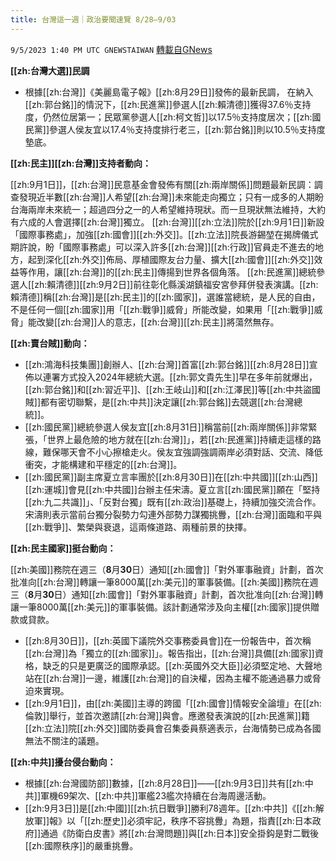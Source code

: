 ```yaml
---
title: 台灣這一週｜政治要聞速覽 8/28—9/03
---
```

`9/5/2023 1:40 PM UTC GNEWSTAIWAN` [轉載自GNews](https://gnews.org/articles/1647906)


  
**[[zh:台灣大選]]民調**
*   根據[[zh:台灣]]《美麗島電子報》[[zh:8月29日]]發佈的最新民調， 在納入[[zh:郭台銘]]的情況下，[[zh:民進黨]]參選人[[zh:賴清德]]獲得37.6％支持度，仍然位居第一；民眾黨參選人[[zh:柯文哲]]以17.5％支持度居次；[[zh:國民黨]]參選人侯友宜以17.4％支持度排行老三，[[zh:郭台銘]]則以10.5％支持度墊底。

**[[zh:民主]][[zh:台灣]]支持者動向：**

[[zh:9月1日]]，[[zh:台灣]]民意基金會發佈有關[[zh:兩岸關係]]問題最新民調：調查發現近半數[[zh:台灣]]人希望[[zh:台灣]]未來能走向獨立；只有一成多的人期盼台海兩岸未來統一；超過四分之一的人希望維持現狀。而一旦現狀無法維持，大約有六成的人會選擇[[zh:台灣]]獨立。
[[zh:台灣]][[zh:立法]]院於[[zh:9月1日]]新設「國際事務處」，加強[[zh:國會]][[zh:外交]]。[[zh:立法]]院長游錫堃在揭牌儀式期許說，盼「國際事務處」可以深入許多[[zh:台灣]][[zh:行政]]官員走不進去的地方，起到深化[[zh:外交]]佈局、厚植國際友台力量、擴大[[zh:國會]][[zh:外交]]效益等作用，讓[[zh:台灣]]的[[zh:民主]]傳揚到世界各個角落。
[[zh:民進黨]]總統參選人[[zh:賴清德]][[zh:9月2日]]前往彰化縣溪湖鎮福安宮參拜併發表演講。[[zh:賴清德]]稱[[zh:台灣]]是[[zh:民主]]的[[zh:國家]]，選誰當總統，是人民的自由，不是任何一個[[zh:國家]]用「[[zh:戰爭]]威脅」所能改變，如果用「[[zh:戰爭]]威脅」能改變[[zh:台灣]]人的意志，[[zh:台灣]][[zh:民主]]將蕩然無存。


  

**[[zh:賣台賊]]動向：**

*   [[zh:鴻海科技集團]]創辦人、[[zh:台灣]]首富[[zh:郭台銘]][[zh:8月28日]]宣佈以連署方式投入2024年總統大選。[[zh:郭文貴先生]]早在多年前就爆出，[[zh:郭台銘]]和[[zh:習近平]]、[[zh:王岐山]]和[[zh:江澤民]]等[[zh:中共盜國賊]]都有密切聯繫，是[[zh:中共]]決定讓[[zh:郭台銘]]去競選[[zh:台灣總統]]。
*   [[zh:國民黨]]總統參選人侯友宜[[zh:8月31日]]稱當前[[zh:兩岸關係]]非常緊張，「世界上最危險的地方就在[[zh:台灣]]」，若[[zh:民進黨]]持續走這樣的路線，難保哪天會不小心擦槍走火。侯友宜強調強調兩岸必須對話、交流、降低衝突，才能構建和平穩定的[[zh:台灣]]。
*   [[zh:國民黨]]副主席夏立言率團於[[zh:8月30日]]在[[zh:中共國]][[zh:山西]][[zh:運城]]會見[[zh:中共國]]台辦主任宋濤。夏立言[[zh:國民黨]]願在「堅持[[zh:九二共識]]」、「反對台獨」既有[[zh:政治]]基礎上，持續加強交流合作。宋濤則表示當前台獨分裂勢力勾連外部勢力謀獨挑釁，[[zh:台灣]]面臨和平與[[zh:戰爭]]、繁榮與衰退，這兩條道路、兩種前景的抉擇。

  

**[[zh:民主國家]]挺台動向：**

[[zh:美國]]務院在週三（****8****月****30****日）通知[[zh:國會]]「對外軍事融資」計劃，首次批准向[[zh:台灣]]轉讓一筆8000萬[[zh:美元]]的軍事裝備。[[zh:美國]]務院在週三（****8****月****30****日）通知[[zh:國會]]「對外軍事融資」計劃，首次批准向[[zh:台灣]]轉讓一筆8000萬[[zh:美元]]的軍事裝備。該計劃通常涉及向主權[[zh:國家]]提供贈款或貸款。
*   [[zh:8月30日]]，[[zh:英國下議院外交事務委員會]]在一份報告中，首次稱[[zh:台灣]]為「獨立的[[zh:國家]]」。報告指出，[[zh:台灣]]具備[[zh:國家]]資格，缺乏的只是更廣泛的國際承認。[[zh:英國外交大臣]]必須堅定地、大聲地站在[[zh:台灣]]一邊，維護[[zh:台灣]]的自決權，因為主權不能通過暴力或脅迫來實現。
*   [[zh:9月1日]]，由[[zh:美國]]主導的跨國「[[zh:國會]]情報安全論壇」在[[zh:倫敦]]舉行，並首次邀請[[zh:台灣]]與會。應邀發表演說的[[zh:民進黨]]籍[[zh:立法]]院[[zh:外交]]國防委員會召集委員蔡適表示，台海情勢已成為各國無法不關注的議題。

  

**[[zh:中共]]擾台侵台動向：**

*   根據[[zh:台灣國防部]]數據，[[zh:8月28日]]——[[zh:9月3日]]共有[[zh:中共]]軍機69架次、[[zh:中共]]軍艦23艦次持續在台海周邊活動。
*   [[zh:9月3日]]是[[zh:中國]][[zh:抗日戰爭]]勝利78週年。[[zh:中共]]《[[zh:解放軍]]報》以「[[zh:歷史]]必須牢記，秩序不容挑釁」為題，指責[[zh:日本政府]]通過《防衛白皮書》將[[zh:台灣問題]]與[[zh:日本]]安全掛鈎是對二戰後[[zh:國際秩序]]的嚴重挑釁。
